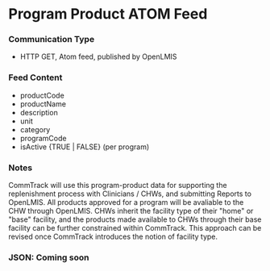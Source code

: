 # Program Product ATOM Feed

### Communication Type

- HTTP GET, Atom feed, published by OpenLMIS

### Feed Content

- productCode
- productName
- description
- unit
- category
- programCode
- isActive {TRUE | FALSE} (per program)

### Notes

CommTrack will use this program-product data for supporting the replenishment process with Clinicians / CHWs, and submitting Reports to OpenLMIS. All products approved for a program will be avaliable to the CHW through OpenLMIS. CHWs inherit the facility type of their "home" or "base" facility, and the products made available to CHWs through their base facility can be further constrained within CommTrack. This approach can be revised once CommTrack introduces the notion of facility type.

### JSON: Coming soon
